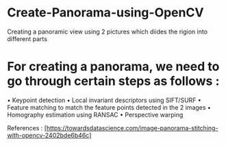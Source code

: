 # Create-Panorama-using-OpenCV
Creating a panoramic view using 2 pictures which diides the rigion into different parts

# For creating a panorama, we need to go through certain steps as follows :
• Keypoint detection
• Local invariant descriptors using SIFT/SURF
• Feature matching to match the feature points detected in the 2 images
• Homography estimation using RANSAC
• Perspective warping

References : [https://towardsdatascience.com/image-panorama-stitching-with-opencv-2402bde6b46c]